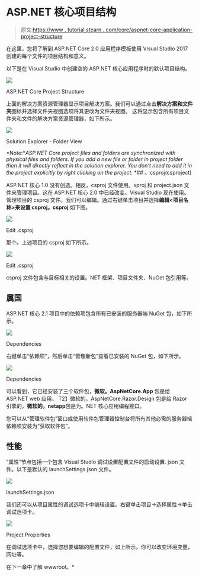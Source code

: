 # ASP.NET 核心项目结构

> 原文:[https://www . tutorial stearn . com/core/aspnet-core-application-project-structure](https://www.tutorialsteacher.com/core/aspnet-core-application-project-structure)

在这里，您将了解到 ASP.NET Core 2.0 应用程序模板使用 Visual Studio 2017 创建的每个文件的项目结构和意义。

以下是在 Visual Studio 中创建空的 ASP.NET 核心应用程序时的默认项目结构。

[![](img/f902cb0dbf723bd9ec0d304d8170c3ad.png)](../../Content/images/core/core-app-project-structure.png) 

ASP.NET Core Project Structure



上面的解决方案资源管理器显示项目解决方案。我们可以通过点击**解决方案和文件夹**图标并选择文件夹视图选项将其更改为文件夹视图。 这将显示包含所有项目文件夹和文件的解决方案资源管理器，如下所示。

[![](img/82b7920b7466bdb4c460677c1f36fe10.png)](../../Content/images/core/folder-view.png) 

Solution Explorer - Folder View



*Note:**ASP.NET Core project files and folders are synchronized with physical files and folders. If you add a new file or folder in project folder then it will directly reflect in the solution explorer. You don't need to add it in the project explicitly by right clicking on the project.* *## 。csproj(csproject)

ASP.NET 核心 1.0 没有创造。相反，csproj 文件使用。xproj 和 project.json 文件来管理项目。这在 ASP.NET 核心 2.0 中已经改变。Visual Studio 现在使用。管理项目的 csproj 文件。我们可以编辑。通过右键单击项目并选择**编辑<项目名称>来设置 csproj。csproj** 如下图。

[![](img/d4ad926359b579f03238b4f0cbacc4f2.png)](../../Content/images/core/edit-csproj.png) 

Edit .csproj



那个。上述项目的 csproj 如下所示。

[![](img/175386c06b70bbf7bbbf8e7c6209c40d.png)](../../Content/images/core/csproj.png) 

Edit .csproj



csproj 文件包含与目标相关的设置。NET 框架、项目文件夹、NuGet 包引用等。

## 属国

ASP.NET 核心 2.1 项目中的依赖项包含所有已安装的服务器端 NuGet 包，如下所示。

[![](img/db7a81005ecc4985f0a6654cfb18407e.png)](../../Content/images/core/dependencies2.png) 

Dependencies



右键单击“依赖项”，然后单击“管理新包”查看已安装的 NuGet 包，如下所示。

[![](img/c92a83af98534f81d3e69a9ad7f6d193.png)](../../Content/images/core/dependencies3.png) 

Dependencies



可以看到，它已经安装了三个软件包，**微软。AspNetCore.App** 包是给 ASP.NET web 应用、 T2】微软的。AspNetCore.Razor.Design 包是给 Razor 引擎的，**微软的。netapp**包是为。NET 核心应用编程接口。

您可以从“管理软件包”窗口或使用软件包管理器控制台将所有其他必需的服务器端依赖项安装为“获取软件包”。

## 性能

“属性”节点包括一个包含 Visual Studio 调试设置配置文件的启动设置. json 文件。以下是默认的 launchSettings.json 文件。

[![](img/780b3293d4c5310c5e67e4ac8904c96e.png)](../../Content/images/core/launchsettings2.png) 

launchSettings.json



我们还可以从项目属性的调试选项卡中编辑设置。右键单击项目->选择属性->单击调试选项卡。

[![](img/c8eb76646b4d98fd0ff357a3181a26b0.png)](../../Content/images/core/project-debug.png) 

Project Properties



在调试选项卡中，选择您想要编辑的配置文件，如上所示。你可以改变环境变量，网址等。

在下一章中了解 wwwroot。*